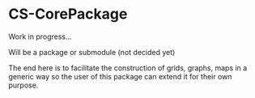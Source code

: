 # CS-CorePackage

Work in progress...

Will be a package or submodule (not decided yet)

The end here is to facilitate the construction of grids, graphs, maps in a generic way so the user of this package can extend it for their own purpose.

